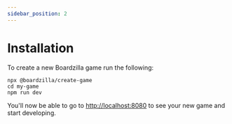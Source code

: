 ```yaml
---
sidebar_position: 2
---
```


# Installation

To create a new Boardzilla game run the following:

```console
npx @boardzilla/create-game
cd my-game
npm run dev
```

You'll now be able to go to [http://localhost:8080](http://localhost:8080) to see your new game and start developing.
